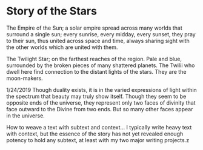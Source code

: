 # Story of the Stars

The Empire of the Sun; a solar empire spread across many worlds that surround a single sun; every sunrise, every midday, every sunset, they pray to their sun, thus united across space and time, always sharing sight with the other worlds which are united with them. 

The Twilight Star; on the farthest reaches of the region. Pale and blue, surrounded by the broken pieces of many shattered planets. The Twilii who dwell here find connection to the distant lights of the stars. They are the moon-makers. 

1/24/2019
Though duality exists, it is in the varied expressions of light within the spectrum that beauty may truly show itself. Though they seem to be opposite ends of the universe, they represent only two faces of divinity that face outward to the Divine from two ends. But so many other faces appear in the universe.

How to weave a text with subtext and context... I typically write heavy text with context, but the essence of the story has not yet revealed enough potency to hold any subtext, at least with my two major writing projects.z
